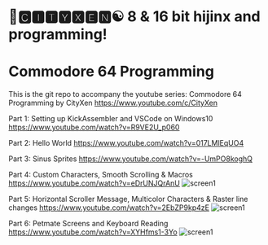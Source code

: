 # 🌆🅲🅸🆃🆈🆇🅴🅽☯️ 8 & 16 bit hijinx and programming!

# Commodore 64 Programming

This is the git repo to accompany the youtube series: Commodore 64 Programming by CityXen https://www.youtube.com/c/CityXen

Part 1: Setting up KickAssembler and VSCode on Windows10 https://www.youtube.com/watch?v=R9VE2U_p060

Part 2: Hello World https://www.youtube.com/watch?v=017LMlEqUO4

Part 3: Sinus Sprites https://www.youtube.com/watch?v=-UmPO8koghQ

Part 4: Custom Characters, Smooth Scrolling & Macros https://www.youtube.com/watch?v=eDrUNJQrAnU
![screen1](https://raw.githubusercontent.com/cityxen/Commodore64_Programming/master/Part4%20-%20Custom%20Chars,%20Smooth%20Scrolling/images/screen1.jpg)

Part 5: Horizontal Scroller Message, Multicolor Characters & Raster line changes https://www.youtube.com/watch?v=2EbZP9kp4zE
![screen1](https://raw.githubusercontent.com/cityxen/Commodore64_Programming/master/Part5%20-%20Scroller%20Message/images/screen1.jpg)

Part 6: Petmate Screens and Keyboard Reading https://www.youtube.com/watch?v=XYHfms1-3Yo
![screen1](https://raw.githubusercontent.com/cityxen/Commodore64_Programming/master/Part6%20-%20Petmate%20Screens%20and%20Keyboard/images/screen1.jpg)
